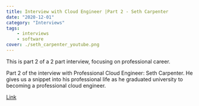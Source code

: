 ```yaml
---
title: Interview with Cloud Engineer |Part 2 - Seth Carpenter
date: "2020-12-01"
category: "Interviews"
tags: 
    - interviews
    - software
cover: ./seth_carpenter_youtube.png
---
```


This is part 2 of a 2 part interview, focusing on professional career.

Part 2 of the interview with Professional Cloud Engineer: Seth Carpenter. He gives us a snippet into his professional life as he graduated university to becoming a professional cloud engineer.

[Link](https://youtu.be/d7V8mbcK5q8)
